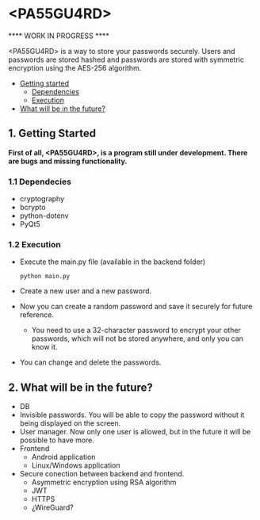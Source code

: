 # \<PA55GU4RD\>

\*\*\*\* WORK IN PROGRESS \*\*\*\*

\<PA55GU4RD\> is a way to store your passwords securely. Users and passwords are stored hashed and passwords are stored with symmetric encryption using the AES-256 algorithm.

* [Getting started](#1-getting-started)
  * [Dependencies](#11-dependecies)
  * [Execution](#12-execution)
* [What will be in the future?](#2-what-will-be-in-the-future)

## 1. Getting Started

**First of all, \<PA55GU4RD\>, is a program still under development. There are bugs and missing functionality.**

### 1.1 Dependecies

* cryptography
* bcrypto
* python-dotenv
* PyQt5

### 1.2 Execution

* Execute the main.py file (available in the backend folder)

   ```shell
   python main.py
   ``````

* Create a new user and a new password.
* Now you can create a random password and save it securely for future reference.
  * You need to use a 32-character password to encrypt your other passwords, which will not be stored anywhere, and only you can know it.
* You can change and delete the passwords.

## 2. What will be in the future?

* DB
* Invisible passwords. You will be able to copy the password without it being displayed on the screen.
* User manager. Now only one user is allowed, but in the future it will be possible to have more.
* Frontend
  * Android application
  * Linux/Windows application
* Secure conection between backend and frontend.
  * Asymmetric encryption using RSA algorithm
  * JWT
  * HTTPS
  * ¿WireGuard?
